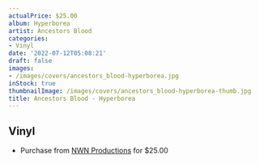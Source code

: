 ```yaml
---
actualPrice: $25.00
album: Hyperborea
artist: Ancestors Blood
categories:
- Vinyl
date: '2022-07-12T05:08:21'
draft: false
images:
- /images/covers/ancestors_blood-hyperborea.jpg
inStock: true
thumbnailImage: /images/covers/ancestors_blood-hyperborea-thumb.jpg
title: Ancestors Blood - Hyperborea
---
```


## Vinyl
* Purchase from [NWN Productions](http://shop.nwnprod.com/index.php?route=product/product&path=75&product_id=25295&sort=pd.name&order=ASC) for $25.00
